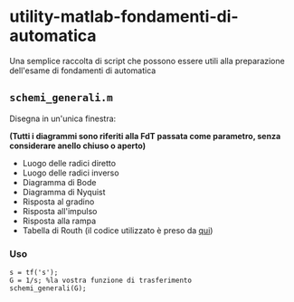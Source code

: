 # utility-matlab-fondamenti-di-automatica

Una semplice raccolta di script che possono essere utili alla preparazione dell'esame di fondamenti di automatica

## `schemi_generali.m`

Disegna in un'unica finestra:

 **(Tutti i diagrammi sono riferiti alla FdT passata come parametro, senza considerare anello chiuso o aperto)**
 
  - Luogo delle radici diretto
  - Luogo delle radici inverso
  - Diagramma di Bode
  - Diagramma di Nyquist
  - Risposta al gradino
  - Risposta all'impulso
  - Risposta alla rampa
  - Tabella di Routh (il codice utilizzato è preso da [qui](https://it.mathworks.com/matlabcentral/fileexchange/17483-routh-hurwitz-stability-criterion))

### Uso
```
s = tf('s');
G = 1/s; %la vostra funzione di trasferimento
schemi_generali(G);
```

